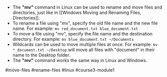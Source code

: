 -   The **"mv"** command in Linux can be used to rename and move files and directories, just like in [[Windows Moving and Renaming Files, Directories]].
-   To rename a file using "mv", specify the old file name and the new file name. For example: `mv red_document.txt blue_document.txt`
-   To move a file using "mv", specify the file name and the destination directory. For example: `mv blue_document.txt ~/Documents`
-   Wildcards can be used to move multiple files at once. For example: `mv *_document.txt ~/Desktop` will move all files with "document" in their name to the Desktop folder.
-   The **"mv"** command works the same way in Linux and Windows.

#move-files #rename-files #linux #course3-module1 